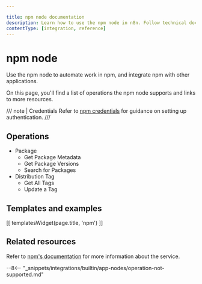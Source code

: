 ```yaml
---

title: npm node documentation
description: Learn how to use the npm node in n8n. Follow technical documentation to integrate npm node into your workflows.
contentType: [integration, reference]
---
```


# npm node

Use the npm node to automate work in npm, and integrate npm with other applications.

On this page, you'll find a list of operations the npm node supports and links to more resources.

/// note | Credentials
Refer to [npm credentials](/integrations/builtin/credentials/npm.md) for guidance on setting up authentication. 
///

## Operations

* Package
	* Get Package Metadata
	* Get Package Versions
	* Search for Packages
* Distribution Tag
	* Get All Tags
	* Update a Tag

## Templates and examples

<!-- see https://www.notion.so/n8n/Pull-in-templates-for-the-integrations-pages-37c716837b804d30a33b47475f6e3780 -->
[[ templatesWidget(page.title, 'npm') ]]

## Related resources

Refer to [npm's documentation](https://docs.npmjs.com/) for more information about the service.

--8<-- "_snippets/integrations/builtin/app-nodes/operation-not-supported.md"
